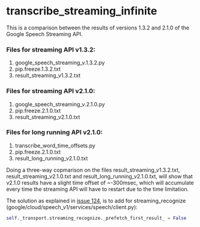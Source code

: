 # transcribe_streaming_infinite

This is a comparison between the results of versions 1.3.2 and 2.1.0 of the Google Speech Streaming API.

### Files for streaming API v1.3.2:
1) google_speech_streaming_v.1.3.2.py
2) pip.freeze.1.3.2.txt
3) result_streaming_v1.3.2.txt

### Files for streaming API v2.1.0:
1) google_speech_streaming_v.2.1.0.py
2) pip.freeze.2.1.0.txt
3) result_streaming_v2.1.0.txt

### Files for long running API v2.1.0:
1) transcribe_word_time_offsets.py
2) pip.freeze.2.1.0.txt
3) result_long_running_v2.1.0.txt

Doing a three-way copmarison on the files result_streaming_v1.3.2.txt, result_streaming_v2.1.0.txt and result_long_running_v2.1.0.txt, will show that v2.1.0 results have a slight time offset of ~-300msec, which will accumulate every time the streaming API will have to restart due to the time limitation.

The solution as explained in [issue 124](https://github.com/googleapis/python-speech/issues/124), is to add for streaming_recognize (google/cloud/speech_v1/services/speech/client.py):
```python
self._transport.streaming_recognize._prefetch_first_result_ = False
```



